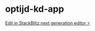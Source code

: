 # optijd-kd-app

[Edit in StackBlitz next generation editor ⚡️](https://stackblitz.com/~/github.com/a-racaj/optijd-kd-app)